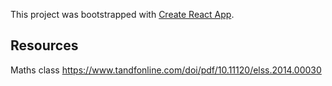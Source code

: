 This project was bootstrapped with [Create React App](https://github.com/facebook/create-react-app).

## Resources
Maths class
https://www.tandfonline.com/doi/pdf/10.11120/elss.2014.00030